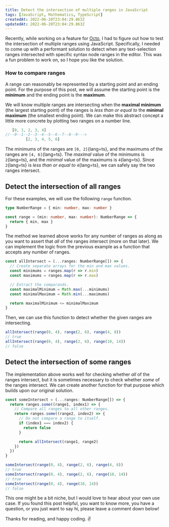 ```yaml
---
title: Detect the intersection of multiple ranges in JavaScript
tags: [JavaScript, Mathematics, TypeScript]
createdAt: 2022-06-20T23:04:29.863Z
updatedAt: 2022-06-20T23:04:29.863Z
---
```


Recently, while working on a feature for [Octo](https://octo.app), I had to figure out how to test the intersection of multiple ranges using JavaScript. Specifically, I needed to come up with a performant solution to detect when any text-selection ranges intersected with specific syntax node ranges in the editor. This was a fun problem to work on, so I hope you like the solution.

<!-- more -->

### How to compare ranges

A range can reasonably be represented by a starting point and an ending point. For the purpose of this post, we will assume the starting point is the **minimum** and the ending point is the **maximum**.

We will know multiple ranges are intersecting when the **maximal minimum** (the largest starting point) of the ranges is _less than or equal to_ the **minimal maximum** (the smallest ending point). We can make this abstract concept a little more concrete by plotting two ranges on a number line.

```ts
   [0, 1, 2, 3, 4]
//--0--1--2--3--4--5--6--7--8--9--->
         [2, 3, 4, 5, 6]
```

The minimums of the ranges are `[0, 2]`{lang=ts}, and the maximums of the ranges are `[4, 6]`{lang=ts}. The _maximal_ value of the minimums is `2`{lang=ts}, and the _minimal_ value of the maximums is `4`{lang=ts}. Since `2`{lang=ts} is _less than or equal to_ `4`{lang=ts}, we can safely say the two ranges intersect.

## Detect the intersection of **all** ranges

For these examples, we will use the following `range` function.

```ts
type NumberRange = { min: number, max: number }

const range = (min: number, max: number): NumberRange => {
  return { min, max }
}
```

The method we learned above works for any number of ranges as along as you want to assert that _all_ of the ranges intersect (more on that later). We can implement the logic from the previous example as a function that accepts any number of ranges.

```ts
const allIntersect = (...ranges: NumberRange[]) => {
  // Create separate arrays for the min and max values.
  const minimums = ranges.map(r => r.min)
  const maximums = ranges.map(r => r.max)

  // Extract the comparands.
  const maximalMinimum = Math.max(...minimums)
  const minimalMaximum = Math.min(...maximums)

  return maximalMinimum <= minimalMaximum
}
```

Then, we can use this function to detect whether the given ranges are intersecting.

```ts
allIntersect(range(0, 4), range(2, 6), range(4, 8))
// true
allIntersect(range(0, 4), range(2, 6), range(10, 14))
// false
```

## Detect the intersection of **some** ranges

The implementation above works well for checking whether _all_ of the ranges intersect, but it is sometimes necessary to check whether _some_ of the ranges intersect. We can create another function for that purpose which builds upon our original solution.

```ts
const someIntersect = (...ranges: NumberRange[]) => {
  return ranges.some((range1, index1) => {
    // Compare all ranges to all other ranges.
    return ranges.some((range2, index2) => {
      // Do not compare a range to itself.
      if (index1 === index2) {
        return false
      }

      return allIntersect(range1, range2)
    })
  })
}
```

```ts
someIntersect(range(0, 4), range(2, 6), range(4, 8))
// true
someIntersect(range(0, 4), range(2, 6), range(10, 14))
// true
someIntersect(range(0, 4), range(10, 14))
// false
```

This one might be a bit niche, but I would love to hear about your own use case. If you found this post helpful, you want to know more, you have a question, or you just want to say hi, please leave a comment down below!

Thanks for reading, and happy coding. ✌️

